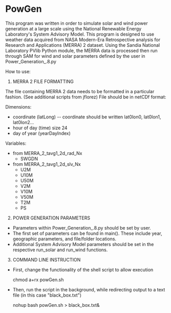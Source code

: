 PowGen
=====

This program was written in order to simulate solar and wind power generation at a large scale using the National Renewable Energy Laboratory's System Advisory Model. This program is designed to use weather data acquired from NASA Modern-Era Retrospective analysis for Research and Applications (MERRA) 2 dataset. Using the Sandia National Laboratory PVlib Python module, the MERRA data is processed then run through SAM for wind and solar parameters defined by the user in Power_Generation_.8.py 

How to use:

1. MERRA 2 FILE FORMATTING

The file containing MERRA 2 data needs to be formatted in a particular fashion. (See additional scripts from jflorez)
File should be in netCDf format:

 Dimensions:
  - coordinate (latLong) -- coordinate should be written lat0lon0, lat0lon1, lat0lon2...
  - hour of day (time) size 24
  - day of year (yearDayIndex)

 Variables:
  - from MERRA_2_tavg1_2d_rad_Nx
    - SWGDN
  - from MERRA_2_tavg1_2d_slv_Nx
    - U2M
    - U10M
    - U50M
    - V2M
    - V10M
    - V50M
    - T2M
    - PS 

2. POWER GENERATION PARAMETERS
  - Parameters within Power_Generation_.8.py should be set by user. 
  - The first set of parameters can be found in main(). These include year, geographic parameters, and file/folder locations. 
  - Additional System Advisory Model parameters should be set in the respective run_solar and run_wind functions. 

3. COMMAND LINE INSTRUCTION
  - First, change the functionality of the shell script to allow execution

    chmod a+rx powGen.sh

  - Then, run the script in the background, while redirecting output to a text file (in this case "black_box.txt")

    nohup bash powGen.sh > black_box.txt&

    
